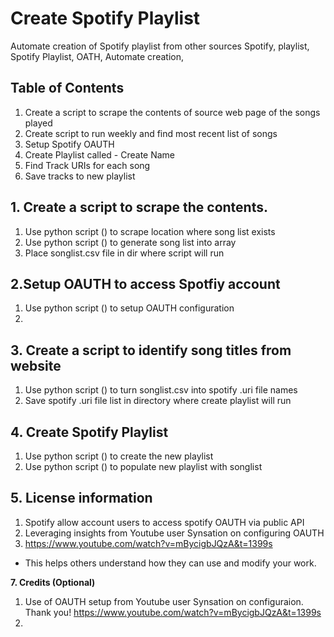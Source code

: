 # Create Spotify Playlist 
Automate creation of Spotify playlist from other sources
Spotify, playlist, Spotify Playlist, OATH, Automate creation,

## Table of Contents
1. Create a script to scrape the contents of source web page of the songs played
2. Create script to run weekly and find most recent list of songs
3. Setup Spotify OAUTH
4. Create Playlist called - Create Name
5. Find Track URIs for each song
6. Save tracks to new playlist 

## 1. Create a script to scrape the contents. 
1. Use python script () to scrape location where song list exists
2. Use python script () to generate song list into array
3. Place songlist.csv file in dir where script will run

## 2.Setup OAUTH to access Spotfiy account
1. Use python script () to setup OAUTH configuration
2. 

## 3. Create a script to identify song titles from website 
1. Use python script () to turn songlist.csv into spotify .uri file names
2. Save spotify .uri file list in directory where create playlist will run


## 4. Create Spotify Playlist
1. Use python script () to create the new playlist
2. Use python script () to populate new playlist with songlist
   

## 5. License information
1. Spotify allow account users to access spotify OAUTH via public API
2. Leveraging insights from Youtube user Synsation on configuring OAUTH
3. https://www.youtube.com/watch?v=mBycigbJQzA&t=1399s 
* This helps others understand how they can use and modify your work.

**7. Credits (Optional)**
1. Use of OAUTH setup from Youtube user Synsation on configuraion. Thank you!
https://www.youtube.com/watch?v=mBycigbJQzA&t=1399s
2. 
